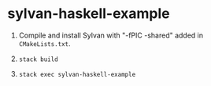 # sylvan-haskell-example

1. Compile and install Sylvan with "-fPIC -shared" added in `CMakeLists.txt`.

2. `stack build`

3. `stack exec sylvan-haskell-example`
